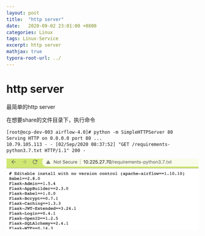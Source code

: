 ```yaml
---
layout: post
title:  "http server"
date:   2020-09-02 23:01:00 +0800
categories: Linux
tags: Linux-Service
excerpt: http server
mathjax: true
typora-root-url: ../
---
```


# http server

最简单的http server

在想要share的文件目录下，执行命令

```shell
[root@ocp-dev-003 airflow-4.0]# python -m SimpleHTTPServer 80
Serving HTTP on 0.0.0.0 port 80 ...
10.79.105.113 - - [02/Sep/2020 08:37:52] "GET /requirements-python3.7.txt HTTP/1.1" 200 -
```

![image-20200902164003867](/../assets/images/image-20200902164003867.png)